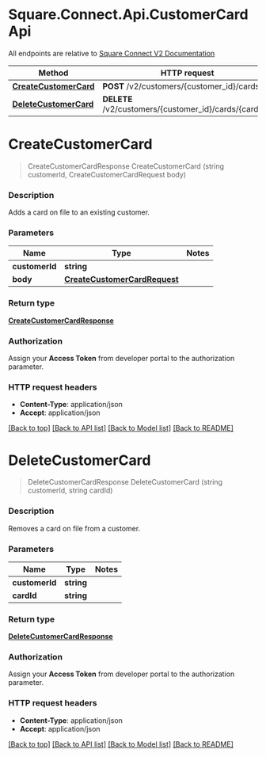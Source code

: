 # Square.Connect.Api.CustomerCardApi

All endpoints are relative to [Square Connect V2 Documentation](https://docs.connect.squareup.com/api/connect/v2/#navsection-endpoints)

Method | HTTP request 
------------- | ------------- 
[**CreateCustomerCard**](CustomerCardApi.md#createcustomercard) | **POST** /v2/customers/{customer_id}/cards
[**DeleteCustomerCard**](CustomerCardApi.md#deletecustomercard) | **DELETE** /v2/customers/{customer_id}/cards/{card_id}


# **CreateCustomerCard**
> CreateCustomerCardResponse CreateCustomerCard (string customerId, CreateCustomerCardRequest body)

### Description

Adds a card on file to an existing customer.

### Parameters

Name | Type | Notes
------------- | ------------- | -------------
 **customerId** | **string**| 
 **body** | [**CreateCustomerCardRequest**](CreateCustomerCardRequest.md)| 

### Return type

[**CreateCustomerCardResponse**](CreateCustomerCardResponse.md)

### Authorization

Assign your **Access Token** from developer portal to the authorization parameter.

### HTTP request headers

 - **Content-Type**: application/json
 - **Accept**: application/json

[[Back to top]](#) [[Back to API list]](../README.md#documentation-for-api-endpoints) [[Back to Model list]](../README.md#documentation-for-models) [[Back to README]](../README.md)

# **DeleteCustomerCard**
> DeleteCustomerCardResponse DeleteCustomerCard (string customerId, string cardId)

### Description

Removes a card on file from a customer.

### Parameters

Name | Type | Notes
------------- | ------------- | -------------
 **customerId** | **string**| 
 **cardId** | **string**| 

### Return type

[**DeleteCustomerCardResponse**](DeleteCustomerCardResponse.md)

### Authorization

Assign your **Access Token** from developer portal to the authorization parameter.

### HTTP request headers

 - **Content-Type**: application/json
 - **Accept**: application/json

[[Back to top]](#) [[Back to API list]](../README.md#documentation-for-api-endpoints) [[Back to Model list]](../README.md#documentation-for-models) [[Back to README]](../README.md)

